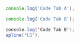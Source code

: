 ```javascript I'm A tab
console.log('Code Tab A');
```
```javascript I'm tab B
console.log('Code Tab B');
```




```java I'm tab B
console.log('Code Tab B');
spline("LS");
```
